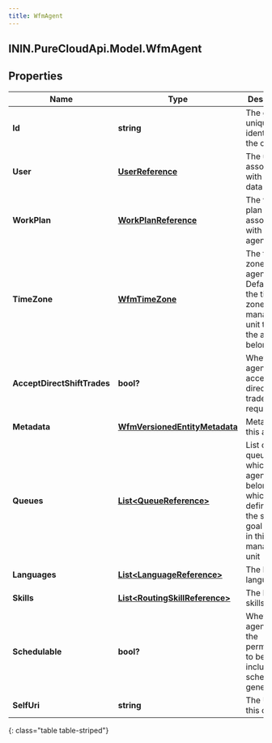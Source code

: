 ```yaml
---
title: WfmAgent
---
```

## ININ.PureCloudApi.Model.WfmAgent

## Properties

|Name | Type | Description | Notes|
|------------ | ------------- | ------------- | -------------|
| **Id** | **string** | The globally unique identifier for the object. | [optional] |
| **User** | [**UserReference**](UserReference.html) | The user associated with this data | [optional] |
| **WorkPlan** | [**WorkPlanReference**](WorkPlanReference.html) | The work plan associated with this agent | [optional] |
| **TimeZone** | [**WfmTimeZone**](WfmTimeZone.html) | The time zone for this agent. Defaults to the time zone of the management unit to which the agent belongs | [optional] |
| **AcceptDirectShiftTrades** | **bool?** | Whether the agent accepts direct shift trade requests | [optional] |
| **Metadata** | [**WfmVersionedEntityMetadata**](WfmVersionedEntityMetadata.html) | Metadata for this agent | [optional] |
| **Queues** | [**List&lt;QueueReference&gt;**](QueueReference.html) | List of queues to which the agent belongs and which are defined in the service goal groups in this management unit | [optional] |
| **Languages** | [**List&lt;LanguageReference&gt;**](LanguageReference.html) | The list of languages | [optional] |
| **Skills** | [**List&lt;RoutingSkillReference&gt;**](RoutingSkillReference.html) | The list of skills | [optional] |
| **Schedulable** | **bool?** | Whether the agent has the permission to be included in schedule generation | [optional] |
| **SelfUri** | **string** | The URI for this object | [optional] |
{: class="table table-striped"}


